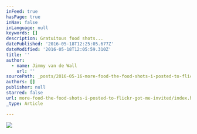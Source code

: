 ```yaml
---
inFeed: true
hasPage: true
inNav: false
inLanguage: null
keywords: []
description: Gratuitous food shots...
datePublished: '2016-05-18T12:25:05.677Z'
dateModified: '2016-05-18T12:05:59.310Z'
title: ''
author:
  - name: Jimmy van de Wall
    url: ''
sourcePath: _posts/2016-05-16-more-food-the-food-shots-i-posted-to-flickr-got-me-invited.md
authors: []
publisher: null
starred: false
url: more-food-the-food-shots-i-posted-to-flickr-got-me-invited/index.html
_type: Article

---
```

![](https://the-grid-user-content.s3-us-west-2.amazonaws.com/8eb938d0-bd2b-45ac-ba33-3882589015fa.jpg)